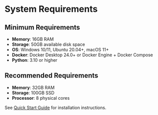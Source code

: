 # System Requirements

## Minimum Requirements

- **Memory**: 16GB RAM
- **Storage**: 50GB available disk space
- **OS**: Windows 10/11, Ubuntu 20.04+, macOS 11+
- **Docker**: Docker Desktop 24.0+ or Docker Engine + Docker Compose
- **Python**: 3.10 or higher

## Recommended Requirements

- **Memory**: 32GB RAM
- **Storage**: 100GB SSD
- **Processor**: 8 physical cores

See [Quick Start Guide](quickstart.md) for installation instructions.
